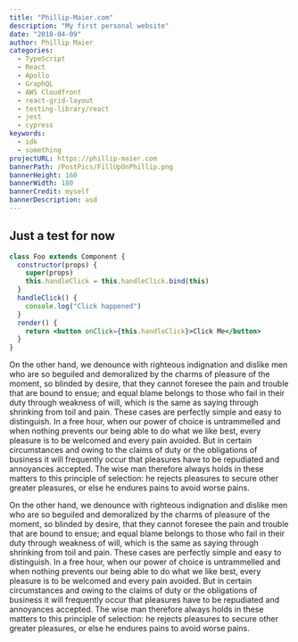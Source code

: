 ```yaml
---
title: "Phillip-Maier.com"
description: "My first personal website"
date: "2018-04-09"
author: Phillip Maier
categories:
  - TypeScript
  - React
  - Apollo
  - GraphQL
  - AWS Cloudfront
  - react-grid-layout
  - testing-library/react
  - jest
  - cypress
keywords:
  - idk
  - something
projectURL: https://phillip-maier.com
bannerPath: /PostPics/FillUpOnPhillip.png
bannerHeight: 160
bannerWidth: 180
bannerCredit: myself
bannerDescription: asd
---
```


## Just a test for now

```jsx
class Foo extends Component {
  constructor(props) {
    super(props)
    this.handleClick = this.handleClick.bind(this)
  }
  handleClick() {
    console.log("Click happened")
  }
  render() {
    return <button onClick={this.handleClick}>Click Me</button>
  }
}
```

On the other hand, we denounce with righteous indignation and dislike men who are so beguiled and demoralized by the charms of pleasure of the moment, so blinded by desire, that they cannot foresee the pain and trouble that are bound to ensue; and equal blame belongs to those who fail in their duty through weakness of will, which is the same as saying through shrinking from toil and pain. These cases are perfectly simple and easy to distinguish. In a free hour, when our power of choice is untrammelled and when nothing prevents our being able to do what we like best, every pleasure is to be welcomed and every pain avoided. But in certain circumstances and owing to the claims of duty or the obligations of business it will frequently occur that pleasures have to be repudiated and annoyances accepted. The wise man therefore always holds in these matters to this principle of selection: he rejects pleasures to secure other greater pleasures, or else he endures pains to avoid worse pains.

On the other hand, we denounce with righteous indignation and dislike men who are so beguiled and demoralized by the charms of pleasure of the moment, so blinded by desire, that they cannot foresee the pain and trouble that are bound to ensue; and equal blame belongs to those who fail in their duty through weakness of will, which is the same as saying through shrinking from toil and pain. These cases are perfectly simple and easy to distinguish. In a free hour, when our power of choice is untrammelled and when nothing prevents our being able to do what we like best, every pleasure is to be welcomed and every pain avoided. But in certain circumstances and owing to the claims of duty or the obligations of business it will frequently occur that pleasures have to be repudiated and annoyances accepted. The wise man therefore always holds in these matters to this principle of selection: he rejects pleasures to secure other greater pleasures, or else he endures pains to avoid worse pains.
